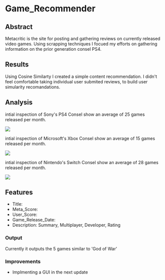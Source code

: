 # Game_Recommender

## Abstract
Metacritic is the site for posting and gathering reviews on currently released video games. Using scrapping techniques I focued my efforts on gathering information on the prior generation consel PS4.

## Results
Using Cosine Similarty I created a simple content recommendation. I didn't feel comfortable taking individual user submited reviews, to build user simularity recomandations. 

## Analysis
intial inspection of Sony's PS4 Consel show an average of 25 games released per month.

![](Playstation_monthly_release.jpg)

intial inspection of Microsoft's Xbox Consel show an average of 15 games released per month.

![](xbox_monthly_release.jpg)

intial inspection of Nintendo's Switch Consel show an average of 28 games released per month.

![](Nintendo_monthly_release.jpg)

## Features
* Title:
* Meta_Score:
* User_Score:
* Game_Release_Date:
* Description: Summary, Multiplayer, Developer, Rating

### Output
Currently it outputs the 5 games similar to 'God of War'

### Improvements
* Implmenting a GUI in the next update


